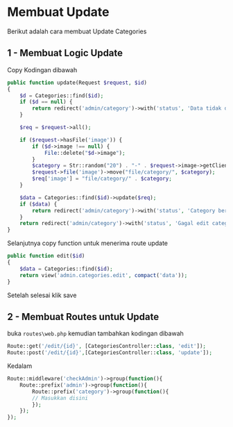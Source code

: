 # Membuat Update

Berikut adalah cara membuat Update Categories

##  1 - Membuat Logic Update

Copy Kodingan dibawah

```php
public function update(Request $request, $id)
{
    $d = Categories::find($id);
    if ($d == null) {
        return redirect('admin/category')->with('status', 'Data tidak ditemukan !');
    }

    $req = $request->all();

    if ($request->hasFile('image')) {
        if ($d->image !== null) {
            File::delete("$d->image");
        }
        $category = Str::random("20") . "-" . $request->image->getClientOriginalName();
        $request->file('image')->move("file/category/", $category);
        $req['image'] = "file/category/" . $category;
    }

    $data = Categories::find($id)->update($req);
    if ($data) {
        return redirect('admin/category')->with('status', 'Category berhasil diedit !');
    }
    return redirect('admin/category')->with('status', 'Gagal edit category !');
}
```
Selanjutnya copy function untuk menerima route update
```php
public function edit($id)
{
    $data = Categories::find($id);
    return view('admin.categories.edit', compact('data'));
}
```
Setelah selesai klik save

##  2 - Membuat Routes untuk Update

buka `routes\web.php` kemudian tambahkan kodingan dibawah
```php
Route::get('/edit/{id}', [CategoriesController::class, 'edit']);
Route::post('/edit/{id}',[CategoriesController::class, 'update']);
```
Kedalam 
```php
Route::middleware('checkAdmin')->group(function(){
    Route::prefix('admin')->group(function(){
        Route::prefix('category')->group(function(){
        // Masukkan disini
        });
    });
});
```
